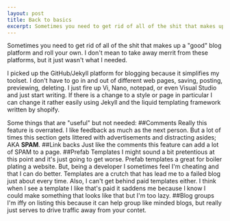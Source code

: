 ```yaml
---
layout: post
title: Back to basics
excerpt: Sometimes you need to get rid of all of the shit that makes up a "good" blog platform and roll your own.
---
```

Sometimes you need to get rid of all of the shit that makes up a "good" blog platform and roll your own. I don't mean to take away merrit from these platforms, but it just wasn't what I needed.

I picked up the GitHub/Jekyll platform for blogging because it simplifies my toolset. I don't have to go in and out of different web pages, saving, posting, previewing, deleting. I just fire up Vi, Nano, notepad, or even Visual Studio and just start writing. If there is a change to a style or page in particular I can change it rather easily using Jekyll and the liquid templating framework written by shopify.

Some things that are "useful" but not needed:
##Comments
Really this feature is overrated. I like feedback as much as the next person. But a lot of times this section gets littered with advertisements and distracting asides; AKA **SPAM**.
##Link backs
Just like the comments this feature can add a lot of SPAM to a page.
##Prefab Templates
I might sound a bit pretentious at this point and it's just going to get worse. Prefab templates a great for boiler plating a website. But, being a developer I sometimes feel I'm cheating and that I can do better. Templates are a crutch that has lead me to a failed blog just about every time. Also, I can't get behind paid templates either. I think when I see a template I like that's paid it saddens me because I know I could make something that looks like that but I'm too lazy.
##Blog groups
I'm iffy on listing this because it can help group like minded blogs, but really just serves to drive traffic away from your contet.
